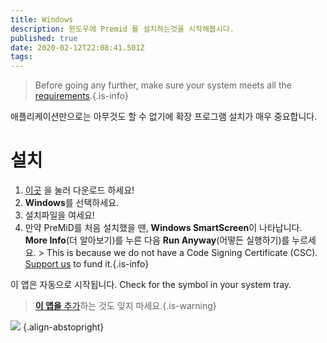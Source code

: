 ```yaml
---
title: Windows
description: 윈도우에 Premid 를 설치하는것을 시작해봅시다.
published: true
date: 2020-02-12T22:08:41.501Z
tags:
---
```


> Before going any further, make sure your system meets all the [requirements](/install/requirements).{.is-info}

애플리케이션만으로는 아무것도 할 수 없기에 확장 프로그램 설치가 매우 중요합니다.

# 설치
1. [이곳](https://premid.app/downloads) 을 눌러 다운로드 하세요!
2. **Windows**를 선택하세요.
3. 설치파일을 여세요!
4. 만약 PreMiD를 처음 설치했을 땐, **Windows SmartScreen**이 나타납니다. **More Info**(더 알아보기)를 누른 다음 **Run Anyway**(어떻든 실행하기)를 누르세요. > This is because we do not have a Code Signing Certificate (CSC). [Support us](https://www.patreon.com/Timeraa) to fund it.{.is-info}

이 앱은 자동으로 시작됩니다. Check for the symbol in your system tray.

> [**이 앱을** 추가](/install)하는 것도 잊지 마세요.{.is-warning}

![](https://a.icons8.com/djxbtnYm/GBjHDS/svg.svg) {.align-abstopright}